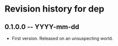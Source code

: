 # Revision history for dep

## 0.1.0.0 -- YYYY-mm-dd

* First version. Released on an unsuspecting world.
